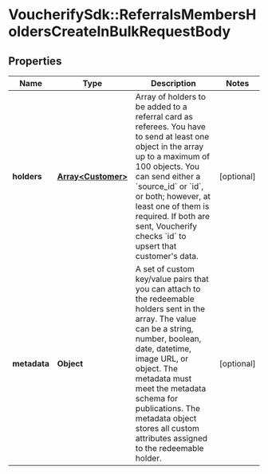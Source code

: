 # VoucherifySdk::ReferralsMembersHoldersCreateInBulkRequestBody

## Properties

| Name | Type | Description | Notes |
| ---- | ---- | ----------- | ----- |
| **holders** | [**Array&lt;Customer&gt;**](Customer.md) | Array of holders to be added to a referral card as referees. You have to send at least one object in the array up to a maximum of 100 objects. You can send either a &#x60;source_id&#x60; or &#x60;id&#x60;, or both; however, at least one of them is required. If both are sent, Voucherify checks &#x60;id&#x60; to upsert that customer&#39;s data. | [optional] |
| **metadata** | **Object** | A set of custom key/value pairs that you can attach to the redeemable holders sent in the array. The value can be a string, number, boolean, date, datetime, image URL, or object. The metadata must meet the metadata schema for publications. The metadata object stores all custom attributes assigned to the redeemable holder. | [optional] |

